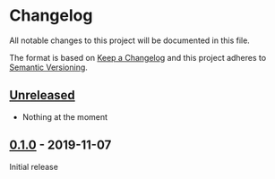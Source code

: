 # Changelog

All notable changes to this project will be documented in this file.

The format is based on [Keep a Changelog] and this project adheres to [Semantic Versioning].

## [Unreleased]

- Nothing at the moment

## [0.1.0] - 2019-11-07

Initial release

[Keep a Changelog]: https://keepachangelog.com/en/1.0.0/
[Semantic Versioning]: https://semver.org/spec/v2.0.0.html
[Unreleased]: https://gitlab.com/cherrypicker/librifyjs---libgen.me/compare/0.1.0...master
[0.1.0]: https://gitlab.com/cherrypicker/librifyjs---libgen.me/-/tags/0.1.0
